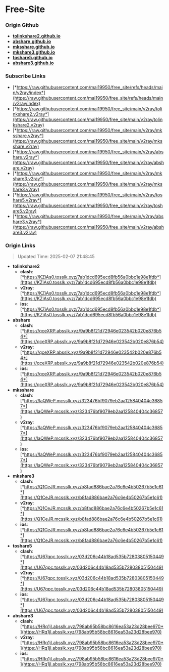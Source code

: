 # Free-Site

### Origin Github

- [**tolinkshare2.github.io**](https://github.com/tolinkshare2/tolinkshare2.github.io)
- [**abshare.github.io**](https://github.com/abshare/abshare.github.io)
- [**mksshare.github.io**](https://github.com/mksshare/mksshare.github.io)
- [**mkshare3.github.io**](https://github.com/mkshare3/mkshare3.github.io)
- [**toshare5.github.io**](https://github.com/toshare5/toshare5.github.io)
- [**abshare3.github.io**](https://github.com/abshare3/abshare3.github.io)

### Subscribe Links

- [*https://raw.githubusercontent.com/mai19950/free_site/refs/heads/main/v2ray/index*](https://raw.githubusercontent.com/mai19950/free_site/refs/heads/main/v2ray/index)
- [*https://raw.githubusercontent.com/mai19950/free_site/main/v2ray/tolinkshare2.v2ray*](https://raw.githubusercontent.com/mai19950/free_site/main/v2ray/tolinkshare2.v2ray)
- [*https://raw.githubusercontent.com/mai19950/free_site/main/v2ray/mksshare.v2ray*](https://raw.githubusercontent.com/mai19950/free_site/main/v2ray/mksshare.v2ray)
- [*https://raw.githubusercontent.com/mai19950/free_site/main/v2ray/abshare.v2ray*](https://raw.githubusercontent.com/mai19950/free_site/main/v2ray/abshare.v2ray)
- [*https://raw.githubusercontent.com/mai19950/free_site/main/v2ray/mkshare3.v2ray*](https://raw.githubusercontent.com/mai19950/free_site/main/v2ray/mkshare3.v2ray)
- [*https://raw.githubusercontent.com/mai19950/free_site/main/v2ray/toshare5.v2ray*](https://raw.githubusercontent.com/mai19950/free_site/main/v2ray/toshare5.v2ray)
- [*https://raw.githubusercontent.com/mai19950/free_site/main/v2ray/abshare3.v2ray*](https://raw.githubusercontent.com/mai19950/free_site/main/v2ray/abshare3.v2ray)

### Origin Links

> Updated Time: 2025-02-07 21:48:45

- **tolinkshare2**
  - **clash**: [*https://KZiAs0.tosslk.xyz/7ab1dcd695ecd8fb56a0bbc1e98e1fdb*](https://KZiAs0.tosslk.xyz/7ab1dcd695ecd8fb56a0bbc1e98e1fdb)
  - **v2ray**: [*https://KZiAs0.tosslk.xyz/7ab1dcd695ecd8fb56a0bbc1e98e1fdb*](https://KZiAs0.tosslk.xyz/7ab1dcd695ecd8fb56a0bbc1e98e1fdb)
  - **ios**: [*https://KZiAs0.tosslk.xyz/7ab1dcd695ecd8fb56a0bbc1e98e1fdb*](https://KZiAs0.tosslk.xyz/7ab1dcd695ecd8fb56a0bbc1e98e1fdb)
- **abshare**
  - **clash**: [*https://qceXRP.absslk.xyz/9a9b8f21d72946e023542b020e876b54*](https://qceXRP.absslk.xyz/9a9b8f21d72946e023542b020e876b54)
  - **v2ray**: [*https://qceXRP.absslk.xyz/9a9b8f21d72946e023542b020e876b54*](https://qceXRP.absslk.xyz/9a9b8f21d72946e023542b020e876b54)
  - **ios**: [*https://qceXRP.absslk.xyz/9a9b8f21d72946e023542b020e876b54*](https://qceXRP.absslk.xyz/9a9b8f21d72946e023542b020e876b54)
- **mksshare**
  - **clash**: [*https://laQWeP.mcsslk.xyz/323476bf9079eb2aa125840404c36857*](https://laQWeP.mcsslk.xyz/323476bf9079eb2aa125840404c36857)
  - **v2ray**: [*https://laQWeP.mcsslk.xyz/323476bf9079eb2aa125840404c36857*](https://laQWeP.mcsslk.xyz/323476bf9079eb2aa125840404c36857)
  - **ios**: [*https://laQWeP.mcsslk.xyz/323476bf9079eb2aa125840404c36857*](https://laQWeP.mcsslk.xyz/323476bf9079eb2aa125840404c36857)
- **mkshare3**
  - **clash**: [*https://Q1CeJR.mcsslk.xyz/b8fad886bae2a76c6e4b50267b5e1c61*](https://Q1CeJR.mcsslk.xyz/b8fad886bae2a76c6e4b50267b5e1c61)
  - **v2ray**: [*https://Q1CeJR.mcsslk.xyz/b8fad886bae2a76c6e4b50267b5e1c61*](https://Q1CeJR.mcsslk.xyz/b8fad886bae2a76c6e4b50267b5e1c61)
  - **ios**: [*https://Q1CeJR.mcsslk.xyz/b8fad886bae2a76c6e4b50267b5e1c61*](https://Q1CeJR.mcsslk.xyz/b8fad886bae2a76c6e4b50267b5e1c61)
- **toshare5**
  - **clash**: [*https://U67qpc.tosslk.xyz/03d206c44b18ad535b72803805150449*](https://U67qpc.tosslk.xyz/03d206c44b18ad535b72803805150449)
  - **v2ray**: [*https://U67qpc.tosslk.xyz/03d206c44b18ad535b72803805150449*](https://U67qpc.tosslk.xyz/03d206c44b18ad535b72803805150449)
  - **ios**: [*https://U67qpc.tosslk.xyz/03d206c44b18ad535b72803805150449*](https://U67qpc.tosslk.xyz/03d206c44b18ad535b72803805150449)
- **abshare3**
  - **clash**: [*https://HRq1jI.absslk.xyz/798ab95b58bc8616ea53a23d28bee970*](https://HRq1jI.absslk.xyz/798ab95b58bc8616ea53a23d28bee970)
  - **v2ray**: [*https://HRq1jI.absslk.xyz/798ab95b58bc8616ea53a23d28bee970*](https://HRq1jI.absslk.xyz/798ab95b58bc8616ea53a23d28bee970)
  - **ios**: [*https://HRq1jI.absslk.xyz/798ab95b58bc8616ea53a23d28bee970*](https://HRq1jI.absslk.xyz/798ab95b58bc8616ea53a23d28bee970)
